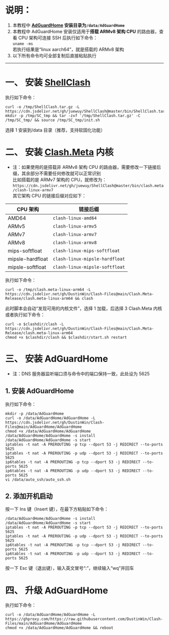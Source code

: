 # 说明：
1. 本教程中 **[AdGuardHome](https://github.com/AdguardTeam/AdGuardHome) 安装目录为`/data/AdGuardHome`**
2. 本教程中 AdGuardHome 安装仅适用于**搭载 ARMv8 架构 CPU** 的路由器，查看 CPU 架构可连接 SSH 后执行如下命令：  
`uname -ms`  
若执行结果是“linux aarch64”，就是搭载的 ARMv8 架构  
3. 以下所有命令均可全部复制后直接粘贴执行
---
# 一、 安装 [ShellClash](https://github.com/juewuy/ShellClash)
执行如下命令：
```
curl -o /tmp/ShellClash.tar.gz -L https://cdn.jsdelivr.net/gh/juewuy/ShellClash@master/bin/ShellClash.tar.gz
mkdir -p /tmp/SC_tmp && tar -zxf '/tmp/ShellClash.tar.gz' -C /tmp/SC_tmp/ && source /tmp/SC_tmp/init.sh
```
选择 1 安装到/data 目录（推荐，支持软固化功能）
# 二、 安装 [Clash.Meta](https://github.com/MetaCubeX/Clash.Meta) 内核
- 注：如果使用的是搭载非 ARMv8 架构 CPU 的路由器，需要修改一下链接后缀，其余部分不需要任何修改就可以正常识别  
比如搭载的是 ARMv7 架构的 CPU，就修改为：  
`https://cdn.jsdelivr.net/gh/juewuy/ShellClash@master/bin/clash.meta/clash-linux-armv7`  
其它架构 CPU 的链接后缀对应如下：

|CPU 架构|链接后缀|
|-----|-----|
|AMD64|`clash-linux-amd64`|
|ARMv5|`clash-linux-armv5`|
|ARMv7|`clash-linux-armv7`|
|ARMv8|`clash-linux-armv8`|
|mips-softfloat|`clash-linux-mips-softfloat`|
|mipsle-hardfloat|`clash-linux-mipsle-hardfloat`|
|mipsle-softfloat|`clash-linux-mipsle-softfloat`|

执行如下命令：
```
curl -o /tmp/clash.meta-linux-arm64 -L https://cdn.jsdelivr.net/gh/DustinWin/Clash-Files@main/Clash.Meta-Release/clash.meta-linux-arm64 && clash
```
此时脚本会自动“发现可用的内核文件”，选择 1 加载，后选择 3 Clash.Meta 内核  
或者执行如下命令：
```
curl -o $clashdir/clash -L https://cdn.jsdelivr.net/gh/DustinWin/Clash-Files@main/Clash.Meta-Release/clash.meta-linux-arm64
chmod +x $clashdir/clash && $clashdir/start.sh restart
```

# 三、 安装 AdGuardHome
- 注：DNS 服务器监听端口须与命令中的端口保持一致，此处设为 5625
## 1. 安装 AdGuardHome
执行如下命令：
```
mkdir -p /data/AdGuardHome
curl -o /data/AdGuardHome/AdGuardHome -L https://cdn.jsdelivr.net/gh/DustinWin/Clash-Files@main/AdGuardHome/AdGuardHome
chmod +x /data/AdGuardHome/AdGuardHome
/data/AdGuardHome/AdGuardHome -s install
/data/AdGuardHome/AdGuardHome -s start
iptables -t nat -A PREROUTING -p tcp --dport 53 -j REDIRECT --to-ports 5625
iptables -t nat -A PREROUTING -p udp --dport 53 -j REDIRECT --to-ports 5625
ip6tables -t nat -A PREROUTING -p tcp --dport 53 -j REDIRECT --to-ports 5625
ip6tables -t nat -A PREROUTING -p udp --dport 53 -j REDIRECT --to-ports 5625
vi /data/auto_ssh/auto_ssh.sh
```
## 2. 添加开机启动
按一下 Ins 键（Insert 键），在最下方粘贴如下命令：
```
/data/AdGuardHome/AdGuardHome -s install
/data/AdGuardHome/AdGuardHome -s start
iptables -t nat -A PREROUTING -p tcp --dport 53 -j REDIRECT --to-ports 5625
iptables -t nat -A PREROUTING -p udp --dport 53 -j REDIRECT --to-ports 5625
ip6tables -t nat -A PREROUTING -p tcp --dport 53 -j REDIRECT --to-ports 5625
ip6tables -t nat -A PREROUTING -p udp --dport 53 -j REDIRECT --to-ports 5625
```
按一下 Esc 键（退出键），输入英文冒号“:”，继续输入“wq”并回车
# 四、 升级 AdGuardHome
执行如下命令：
```
curl -o /data/AdGuardHome/AdGuardHome -L https://ghproxy.com/https://raw.githubusercontent.com/DustinWin/Clash-Files/main/AdGuardHome/AdGuardHome
chmod +x /data/AdGuardHome/AdGuardHome && reboot
```
